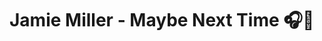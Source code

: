 # Jamie Miller - Maybe Next Time 🎧🎵

<audio autoplay>
<source src = "Jamie Miller - Maybe Next Time (Official Video).mp3" type="audio/mp3"/>
  
**[Verse 1]**

Mom says trust your gut but I think mine's broken

'Cause I could swear that we were meant to be

Standing on your doorstep, now I'm frozen

How are these the words you're telling me?

**[Pre-Chorus]**

Now I'm all alone, I know it too well

And I know it won't help, but I'm telling myself

**[Chorus]**

Maybe next time I'll be enough

You'll give me everything instead of givin' up

Maybe next time won't be a waste

You'll be the one and not the one that got away

So, I count down the days till I won't have to say

**[Post-Chorus]**

Maybe next time

Ooh-ooh, ooh-ooh

Maybe next time

Ooh-ooh, ooh-ooh

**[Verse 2]**

Don't know why I watched when I know the ending

Wanna skip right to the part, it doesn't hurt

Thinking that night, boarding that flight

With a bruised up heart and a carry-on bag

A long-lost love that I'll never get back, wanna get it back

**[Chorus]**

Maybe next time I'll be enough

You'll give me everything instead of givin' up

Maybe next time won't be a waste

You'll be the one and not the one that got away

So, I count down the days till I won't have to say

**[Post-Chorus]**

Maybe next time

Ooh-ooh, ooh-ooh

Maybe next time

Ooh-ooh, ooh-ooh

**[Bridge]**

Maybe next time I'll be enough

You'll give me everything instead of givin' up

And maybe next time won't be a waste

You'll be the one and not the one that got away

So, I count down the days till I won't have to say

**[Outro]**

Oh, I count out the days till I won't have to say

Maybe next time
